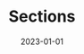 ---
title: Sections
tags:
  - patterns
token: 'section'
demo_options:
  - type: toggle
    label: Hervorgehoben
    key: highlight
    attribute: highlight
    checked: false
    boolean: true
  - selector: "[data-demo-text]"
    type: toggle
    checked: true
    label: Text anzeigen
    key: text
  - type: select
    label: In Page Navigation
    key: nav
    options:
      - label: Keine
        default: true
        value: 
      - label: Scroll
        value: scroll
      - label: Toggle
        value: toggle
    attribute: nav
date: 2023-01-01
generator: true
---